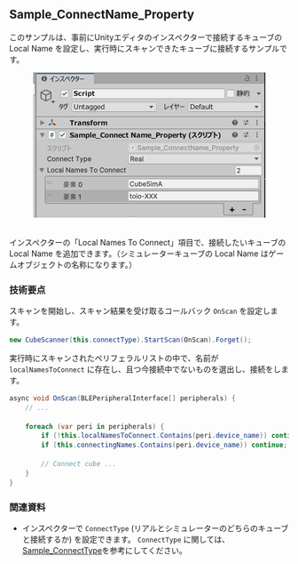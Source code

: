 ## Sample_ConnectName_Property

このサンプルは、事前にUnityエディタのインスペクターで接続するキューブの Local Name を設定し、実行時にスキャンできたキューブに接続するサンプルです。

<div align="center">
<img src="../../../../../../docs/res/samples/connectName_prop.png">
</div>
<br>

インスペクターの「Local Names To Connect」項目で、接続したいキューブの Local Name を追加できます。（シミュレーターキューブの Local Name はゲームオブジェクトの名称になります。）

### 技術要点

スキャンを開始し、スキャン結果を受け取るコールバック `OnScan` を設定します。

```csharp
new CubeScanner(this.connectType).StartScan(OnScan).Forget();
```

実行時にスキャンされたペリフェラルリストの中で、名前が `localNamesToConnect` に存在し、且つ今接続中でないものを選出し、接続をします。

```csharp
async void OnScan(BLEPeripheralInterface[] peripherals) {
    // ...

    foreach (var peri in peripherals) {
        if (!this.localNamesToConnect.Contains(peri.device_name)) continue;
        if (this.connectingNames.Contains(peri.device_name)) continue;

        // Connect cube ...
    }
}
```

### 関連資料

- インスペクターで `ConnectType` (リアルとシミュレーターのどちらのキューブと接続するか) を設定できます。
`ConnectType` に関しては、[Sample_ConnectType](../../Sample_ConnectType/README.md)を参考にしてください。
